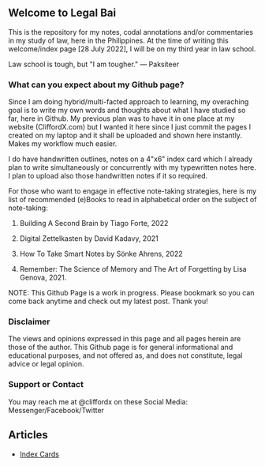 ## Welcome to Legal Bai

This is the repository for my notes, codal annotations and/or commentaries in my study of law, here in the Philippines. At the time of writing this welcome/index page [28 July 2022], I will be on my third year in law school. 

Law school is tough, but "I am tougher." — Paksiteer


### What can you expect about my Github page?

Since I am doing hybrid/multi-facted approach to learning, my overaching goal is to write my own words and thoughts about what I have studied so far, here in Github. My previous plan was to have it in one place at my website (CliffordX.com) but I wanted it here since I just commit the pages I created on my laptop and it shall be uploaded and shown here instantly. Makes my workflow much easier.

I do have handwritten outlines, notes on a 4"x6" index card which I already plan to write simultaneously or concurrently with my typewritten notes here. I plan to upload also those handwritten notes if it so required.

For those who want to engage in effective note-taking strategies, here is my list of recommended (e)Books to read in alphabetical order on the subject of note-taking:

1. Building A Second Brain by Tiago Forte, 2022

2. Digital Zettelkasten by David Kadavy, 2021

3. How To Take Smart Notes by Sönke Ahrens, 2022

4. Remember: The Science of Memory and The Art of Forgetting by Lisa Genova, 2021.


NOTE: This Github Page is a work in progress. Please bookmark so you can come back anytime and check out my latest post. Thank you!

### Disclaimer
The views and opinions expressed in this page and all pages herein are those of the author. This Github page is for general informational and educational purposes, and not offered as, and does not constitute, legal advice or legal opinion.


### Support or Contact

You may reach me at @cliffordx on these Social Media: Messenger/Facebook/Twitter

## Articles
- <a href="
https://cliffordx.github.io/legalbai/Index_Cards">Index Cards</a>
